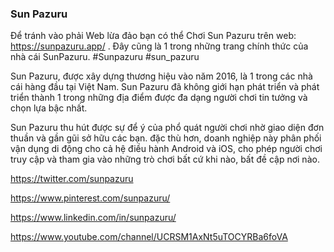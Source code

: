 ### Sun Pazuru

Để tránh vào phải Web lừa đảo bạn có thể Chơi Sun Pazuru trên web: https://sunpazuru.app/ . Đây cũng là 1 trong những trang chính thức của nhà cái SunPazuru. #Sunpazuru #sun_pazuru

Sun Pazuru, được xây dựng thương hiệu vào năm 2016, là 1 trong các nhà cái hàng đầu tại Việt Nam. Sun Pazuru đã không giới hạn phát triển và phát triển thành 1 trong những địa điểm được đa dạng người chơi tin tưởng và chọn lựa bậc nhất.

Sun Pazuru thu hút được sự để ý của phổ quát người chơi nhờ giao diện đơn thuần và gần gũi sở hữu các bạn. đặc thù hơn, doanh nghiệp này phân phối vận dụng di động cho cả hệ điều hành Android và iOS, cho phép người chơi truy cập và tham gia vào những trò chơi bất cứ khi nào, bất đề cập nơi nào.

https://twitter.com/sunpazuru

https://www.pinterest.com/sunpazuru/

https://www.linkedin.com/in/sunpazuru/

https://www.youtube.com/channel/UCRSM1AxNt5uTOCYRBa6foVA

